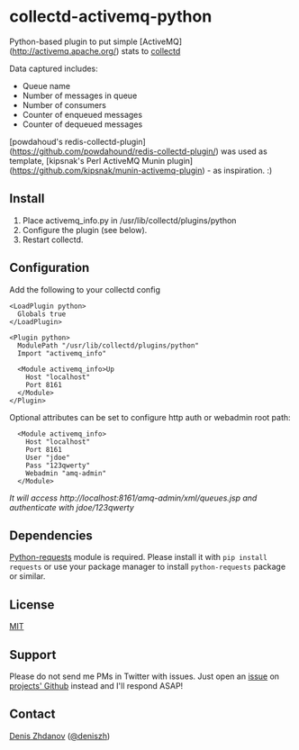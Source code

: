 collectd-activemq-python
========================

Python-based plugin to put simple [ActiveMQ] (http://activemq.apache.org/) stats to [collectd](http://collectd.org)

Data captured includes:

 * Queue name
 * Number of messages in queue
 * Number of consumers
 * Counter of enqueued messages
 * Counter of dequeued messages

[powdahoud's redis-collectd-plugin] (https://github.com/powdahound/redis-collectd-plugin/) was used as template,
[kipsnak's Perl ActiveMQ Munin plugin] (https://github.com/kipsnak/munin-activemq-plugin) - as inspiration. :)

Install
-------
 1. Place activemq_info.py in /usr/lib/collectd/plugins/python
 2. Configure the plugin (see below).
 3. Restart collectd.

Configuration
-------------
Add the following to your collectd config

    <LoadPlugin python>
      Globals true
    </LoadPlugin>

    <Plugin python>
      ModulePath "/usr/lib/collectd/plugins/python"
      Import "activemq_info"

      <Module activemq_info>Up
        Host "localhost"
        Port 8161
      </Module>
    </Plugin>

Optional attributes can be set to configure http auth or webadmin root path:

      <Module activemq_info>
        Host "localhost"
        Port 8161
        User "jdoe"
        Pass "123qwerty"
        Webadmin "amq-admin"
      </Module>
_It will access http://localhost:8161/amq-admin/xml/queues.jsp and authenticate with jdoe/123qwerty_

Dependencies
------------
[Python-requests](http://www.python-requests.org/en/latest/) module is required. Please install it with `pip install requests` or use your package manager to install `python-requests` package or similar.

License
-------

[MIT](http://mit-license.org/)

Support
-------

Please do not send me PMs in Twitter with issues. Just open an [issue](https://github.com/deniszh/collectd-activemq-python/issues) on [projects' Github](https://github.com/deniszh/collectd-activemq-python) instead and I'll respond ASAP!

Contact
-------

[Denis Zhdanov](mailto:denis.zhdanov@gmail.com)
([@deniszh](http://twitter.com/deniszh))
